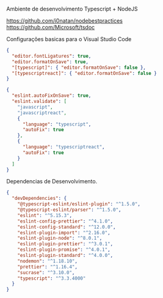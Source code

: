 Ambiente de desenvolvimento Typescript + NodeJS

https://github.com/i0natan/nodebestpractices
https://github.com/Microsoft/tsdoc

Configurações basicas para o Visual Studio Code

```json
{
  "editor.fontLigatures": true,
  "editor.formatOnSave": true,
  "[typescript]": { "editor.formatOnSave": false },
  "[typescriptreact]": { "editor.formatOnSave": false }
}
```

```json
{
  "eslint.autoFixOnSave": true,
  "eslint.validate": [
    "javascript",
    "javascriptreact",
    {
      "language": "typescript",
      "autoFix": true
    },
    {
      "language": "typescriptreact",
      "autoFix": true
    }
  ]
}
```

Dependencias de Desenvolvimento.

```json
{
  "devDependencies": {
    "@typescript-eslint/eslint-plugin": "^1.5.0",
    "@typescript-eslint/parser": "^1.5.0",
    "eslint": "^5.15.3",
    "eslint-config-prettier": "^4.1.0",
    "eslint-config-standard": "^12.0.0",
    "eslint-plugin-import": "^2.16.0",
    "eslint-plugin-node": "^8.0.1",
    "eslint-plugin-prettier": "^3.0.1",
    "eslint-plugin-promise": "^4.0.1",
    "eslint-plugin-standard": "^4.0.0",
    "nodemon": "^1.18.10",
    "prettier": "^1.16.4",
    "sucrase": "^3.10.0",
    "typescript": "^3.3.4000"
  }
}
```
